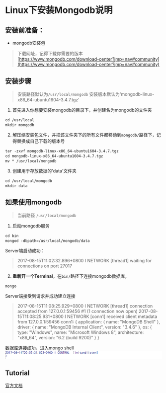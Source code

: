 # **Linux下安装Mongodb说明**

## 安装前准备：
* mongodb安装包

>下载网址，记得下载你需要的版本
[https://www.mongodb.com/download-center?jmp=nav#community](https://www.mongodb.com/download-center?jmp=nav#community)

## 安装步骤
> 安装路径默认为`/usr/local/mongodb`
> 安装版本默认为'mongodb-linux-x86_64-ubuntu1604-3.4.7.tgz'

 1. 首先进入你想要安装mongodb的目录下，并创建名为mongodb的文件夹
 
 ```
 cd /usr/local
 mkdir mongodb
 ```
 2. 解压缩安装包文件，并把该文件夹下的所有文件都移动到`mongodb/`路径下，记得替换成自己下载的版本号

 ```
 tar -zxvf mongodb-linux-x86_64-ubuntu1604-3.4.7.tgz
 cd mongodb-linux-x86_64-ubuntu1604-3.4.7.tgz
 mv * /usr/local/mongodb  
 ```
 3. 创建用于存放数据的'data'文件夹
 
 ```
 cd /usr/local/mongodb
 mkdir data
 ```

## 如果使用mongodb
> 当前路径 `/usr/local/mongodb`

 1. 启动mongodb服务
 ```
cd bin
mongod -dbpath=/usr/local/mongodb/data
```
Server端启动成功：
> 2017-08-15T11:02:32.896+0800 I NETWORK  [thread1] waiting for connections on port 27017

 2. **重新开一个Terminal**，在`bin/`路径下连接mongodb数据库，
 ```
 mongo
 ```
 
 
 Server端接受到请求并成功建立连接
 > 2017-08-15T11:08:25.929+0800 I NETWORK  [thread1] connection accepted from 127.0.0.1:59456 #1 (1 connection now open)
2017-08-15T11:08:25.931+0800 I NETWORK  [conn1] received client metadata from 127.0.0.1:59456 conn1: { application: { name: "MongoDB Shell" }, driver: { name: "MongoDB Internal Client", version: "3.4.6" }, os: { type: "Windows", name: "Microsoft Windows 8", architecture: "x86_64", version: "6.2 (build 9200)" } }

 数据库连接成功，进入mongo shell
![](https://github.com/AgentCyrusJr/markdown/raw/master/20170815111428.png)

## Tutorial
[官方文档](https://docs.mongodb.com/tutorials/)
